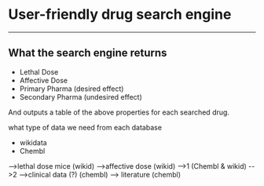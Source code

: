 # User-friendly drug search engine 

***
## What the search engine returns 
 - Lethal Dose
 - Affective Dose
 - Primary Pharma (desired effect)
 - Secondary Pharma (undesired effect)
 
 And outputs a table of the above properties for each searched drug.

what type of data we need from each database 
- wikidata
- Chembl

-->lethal dose mice (wikid)
-->affective dose (wikid)
-->1 (Chembl & wikid)
-->2 
-->clinical data (?) (chembl)
--> literature (chembl)
